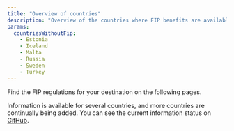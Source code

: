 ```yaml
---
title: "Overview of countries"
description: "Overview of the countries where FIP benefits are available."
params:
  countriesWithoutFip:
    - Estonia
    - Iceland
    - Malta
    - Russia
    - Sweden
    - Turkey
---
```


Find the FIP regulations for your destination on the following pages.

Information is available for several countries, and more countries are continually being added. You can see the current information status on [GitHub](https://github.com/orgs/fipguide/projects/3).
